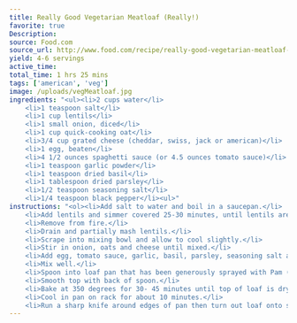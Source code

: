 ```yaml
---
title: Really Good Vegetarian Meatloaf (Really!)
favorite: true
Description: 
source: Food.com
source_url: http://www.food.com/recipe/really-good-vegetarian-meatloaf-really-33921
yield: 4-6 servings
active_time: 
total_time: 1 hrs 25 mins
tags: ['american', 'veg']
image: /uploads/vegMeatloaf.jpg
ingredients: "<ul><li>2 cups water</li>
	<li>1 teaspoon salt</li>
	<li>1 cup lentils</li>
	<li>1 small onion, diced</li>
	<li>1 cup quick-cooking oat</li>
	<li>3/4 cup grated cheese (cheddar, swiss, jack or american)</li>
	<li>1 egg, beaten</li>
	<li>4 1/2 ounces spaghetti sauce (or 4.5 ounces tomato sauce)</li>
	<li>1 teaspoon garlic powder</li>
	<li>1 teaspoon dried basil</li>
	<li>1 tablespoon dried parsley</li>
	<li>1/2 teaspoon seasoning salt</li>
	<li>1/4 teaspoon black pepper</li><ul>"
instructions: "<ol><li>Add salt to water and boil in a saucepan.</li>
	<li>Add lentils and simmer covered 25-30 minutes, until lentils are soft and most of water is evaporated.</li>
	<li>Remove from fire.</li>
	<li>Drain and partially mash lentils.</li>
	<li>Scrape into mixing bowl and allow to cool slightly.</li>
	<li>Stir in onion, oats and cheese until mixed.</li>
	<li>Add egg, tomato sauce, garlic, basil, parsley, seasoning salt and pepper.</li>
	<li>Mix well.</li>
	<li>Spoon into loaf pan that has been generously sprayed with Pam (non-stick cooking spray) or well-greased.</li>
	<li>Smooth top with back of spoon.</li>
	<li>Bake at 350 degrees for 30- 45 minutes until top of loaf is dry, firm and golden brown.</li>
	<li>Cool in pan on rack for about 10 minutes.</li>
	<li>Run a sharp knife around edges of pan then turn out loaf onto serving platter.</li></ol>"
---
```


